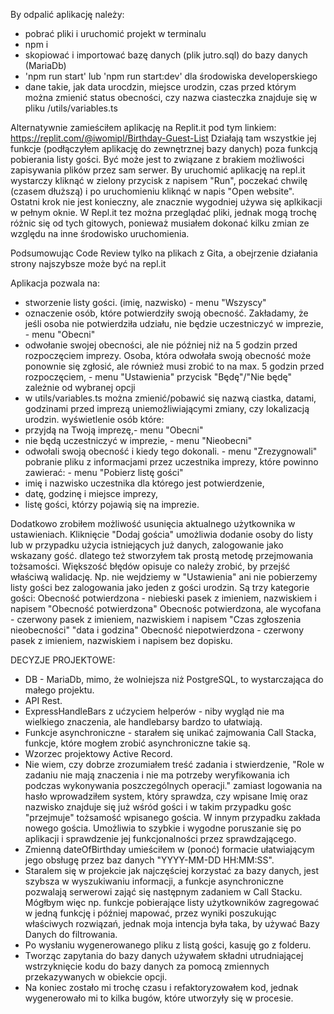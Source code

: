 By odpalić aplikację należy:
- pobrać pliki i uruchomić projekt w terminalu
- npm i
- skopiować i importować bazę danych (plik jutro.sql) do bazy danych (MariaDb)
- 'npm run start' lub 'npm run start:dev' dla środowiska developerskiego
- dane takie, jak data urocdzin, miejsce urodzin, czas przed którym można zmienić status obecności, czy nazwa ciasteczka znajduje się w pliku /utils/variables.ts

Alternatywnie zamieściłem aplikację na Replit.it pod tym linkiem:
https://replit.com/@iwomipl/Birthday-Guest-List
Działają tam wszystkie jej funkcje (podłączyłem aplikację do zewnętrznej bazy danych) poza funkcją pobierania listy gości. Być może jest to związane z brakiem możliwości zapisywania plików przez sam serwer.
By uruchomić aplikację na repl.it wystarczy kliknąć w zielony przycisk z napisem "Run", poczekać chwilę (czasem dłuższą) i po uruchomieniu kliknąć w napis "Open website". Ostatni krok nie jest konieczny, ale znacznie wygodniej używa się aplkikacji w pełnym oknie. W Repl.it tez można przeglądać pliki, jednak mogą trochę różnic się od tych gitowych, ponieważ musiałem dokonać kilku zmian ze względu na inne środowisko uruchomienia.

Podsumowując Code Review tylko na plikach z Gita, a obejrzenie działania strony najszybsze może być na repl.it 

Aplikacja pozwala na:
- stworzenie listy gości. (imię, nazwisko) - menu "Wszyscy"
- oznaczenie osób, które potwierdziły swoją obecność. Zakładamy, że jeśli osoba nie potwierdziła udziału,
  nie będzie uczestniczyć w imprezie, - menu "Obecni"
- odwołanie swojej obecności, ale nie później niż na 5 godzin przed rozpoczęciem imprezy. Osoba, która
  odwołała swoją obecność może ponownie się zgłosić, ale również musi zrobić to na max. 5 godzin przed
  rozpoczęciem, - menu "Ustawienia" przycisk "Będę"/"Nie będę" zależnie od wybranej opcji
- w utils/variables.ts można zmienić/pobawić się nazwą ciastka, datami, godzinami przed imprezą uniemożliwiającymi zmiany, czy lokalizacją urodzin.
wyświetlenie osób które:
- przyjdą na Twoją imprezę,- menu "Obecni"
- nie będą uczestniczyć w imprezie, - menu "Nieobecni"
- odwołali swoją obecność i kiedy tego dokonali. - menu "Zrezygnowali"
pobranie pliku z informacjami przez uczestnika imprezy, które powinno zawierać: - menu "Pobierz listę gości"
- imię i nazwisko uczestnika dla którego jest potwierdzenie,
- datę, godzinę i miejsce imprezy,
- listę gości, którzy pojawią się na imprezie.

Dodatkowo zrobiłem możliwość usunięcia aktualnego użytkownika w ustawieniach.
Kliknięcie "Dodaj gościa" umożliwia dodanie osoby do listy lub w przypadku użycia istniejących już danych,
zalogowanie jako wskazany gość. 
dlatego też stworzyłem tak prostą metodę przejmowania tożsamości.
Większość błędów opisuje co należy zrobić, by przejść właściwą walidację. 
Np. nie wejdziemy w "Ustawienia" ani nie pobierzemy listy gości bez zalogowania jako jeden z gości urodzin.
Są trzy kategorie gości:
Obecność potwierdzona - niebieski pasek z imieniem, nazwiskiem i napisem "Obecność potwierdzona"
Obecnośc potwierdzona, ale wycofana - czerwony pasek z imieniem, nazwiskiem i napisem "Czas zgłoszenia nieobecności" "data i godzina"
Obecność niepotwierdzona - czerwony pasek z imieniem, nazwiskiem i napisem bez dopisku.

DECYZJE PROJEKTOWE:
- DB - MariaDb, mimo, że wolniejsza niż PostgreSQL, to wystarczająca do małego projektu. 
- API Rest.
- ExpressHandleBars z ućzyciem helperów - niby wygląd nie ma wielkiego znaczenia, ale handlebarsy bardzo to ułatwiają.
- Funkcje asynchroniczne - starałem się unikać zajmowania Call Stacka, funkcje, które mogłem zrobić asynchroniczne takie są.
- Wzorzec projektowy Active Record.
- Nie wiem, czy dobrze zrozumiałem treść zadania i stwierdzenie, "Role w zadaniu nie mają znaczenia i nie ma potrzeby weryfikowania ich podczas wykonywania poszczególnych operacji." zamiast logowania na hasło wprowadziłem system, który sprawdza, czy wpisane Imię oraz nazwisko znajduje się już wśród gości i w takim przypadku gośc "przejmuje" tożsamość wpisanego gościa. W innym przypadku zakłada nowego gościa. Umożliwia to szybkie i wygodne poruszanie się po aplikacji i sprawdzenie jej funkcjonalności przez sprawdzającego. 
- Zmienną dateOfBirthday umieściłem w (ponoć) formacie ułatwiającym jego obsługę przez baz danych "YYYY-MM-DD HH:MM:SS".
- Staralem się w projekcie jak najczęściej korzystać za bazy danych, jest szybsza w wyszukiwaniu informacji, a funkcje asynchroniczne pozwalają serwerowi zająć się następnym zadaniem w Call Stacku. Mógłbym więc np. funkcje pobierające listy użytkowników zagregować w jedną funkcję i później mapować, przez wyniki poszukując właściwych rozwiązań, jednak moja intencja była taka, by używać Bazy Danych do filtrowania.   
- Po wysłaniu wygenerowanego pliku z listą gości, kasuję go z folderu.
- Tworząc zapytania do bazy danych używałem składni utrudniającej wstrzyknięcie kodu do bazy danych za pomocą zmiennych przekazywanych w obiekcie opcji.
- Na koniec zostało mi trochę czasu i refaktoryzowałem kod, jednak wygenerowało mi to kilka bugów, które utworzyły się w procesie.




